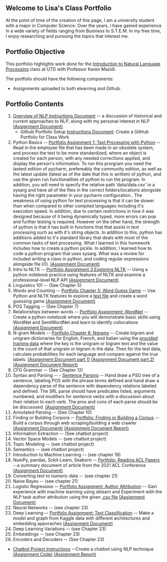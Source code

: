 
## Welcome to Lisa's Class Portfolio

At the point of time of the creation of this page, I am a university student with a major in Computer Science. Over the years, I have gained experience in a wide variety of fields ranging from Business to S.T.E.M. In my free time, I enjoy researching and pursuing the topics that interest me. 

## Portfolio Objective

This portfolio highlights work done for the [Introduction to Natural Language Processing](https://github.com/kjmazidi/NLP/blob/gh-pages/index.md) class at UTD with Professor Karen Mazidi. 

The portfolio should have the following components: 
- Assignments uploaded to both elearning and Github.

## Portfolio Contents

1. [Overview of NLP Instructions Document](https://github.com/LisaBChen/CS_4395_Portfolio/blob/main/4395_port_hw1.pdf) -- a discussion of historical and current approaches to NLP, along with my personal interest in NLP [(Assignment Document)](https://github.com/LisaBChen/CS_4395_Portfolio/blob/main/Overview_of_NLP.pdf)
    - Github Portfolio Setup [Instructions Document](https://github.com/LisaBChen/CS_4395_Portfolio/blob/main/4395_github_req.pdf): Create a GitHub Portfolio for Class Work 
2. Python Basics -- [Portfolio Assignment 1: Text Processing with Python](https://github.com/LisaBChen/CS_4395_Portfolio/blob/main/Portfolio_Component_1.pdf) -- Read in the employee file that has been made in an obsolete system, and process the text to be more standardized, where an object is created for each person, with any needed corrections applied, and display the person's information. To run this prorgram you need the lastest edition of pycharm, prefereably the community edition, as well as the latest update (latest as of the date that this is written) of python, and use the given run functionalities of python to run the program. In addition, you will need to specify the relative path ‘data/data.csv’ in a sysarg and have all of the files in the correct folders/locations alongside having the right parameter in your pycharm configuration.. The weakness of using python for text processing is that it can be slower than when compared to other compiled languages including it's execution speed. In addition, due to certain restrictions in how it was designed because of it being dynamically typed, more errors can pop and further testing is required. However on the other hand, the strength of python is that it has built in functions that that assist in text processing such as with it's string objects. In addition to this, python has additions added to it's standard library that deals with most of the common tasks of text processing. What I learned in this homework includes how to create a python pickle. In addition, I learned how to code a python program that uses sysarg. What was a review for included writing a class in python, and coding regular expressions alongside file I/O. [(Assignment Document)](https://github.com/LisaBChen/CS_4395_Portfolio/blob/main/Homework1.py) 
3. Intro to NLTK -- [Portfolio Assignment 3 Exploring NLTK](https://github.com/LisaBChen/CS_4395_Portfolio/blob/main/Portfolio_Assignment_3_Exploring%20NLTK.pdf) -- Using a python notebook practice using features of NLTK and examine a professional-level NLP API [(Assignment Document)](https://github.com/LisaBChen/CS_4395_Portfolio/blob/main/Portfolio_Assignment_3_Exploring_NLTK_Homework.pdf)
4. Linguistics 101 -- (See Chapter 5)
5. Words and Counting -- [Portfolio Chapter 5: Word Guess Game](https://github.com/LisaBChen/CS_4395_Portfolio/blob/main/Portfolio_Chapter_5.pdf) -- Use Python and NLTK features to explore a [text file](https://github.com/LisaBChen/CS_4395_Portfolio/blob/main/anat19.txt) and create a word guessing game [(Assignment Document)](https://github.com/LisaBChen/CS_4395_Portfolio/blob/main/4395_HW5.py)
6. POS Tagging -- (See Chapter 7)
7. Relationships between words -- [Portfolio Assignment: WordNet](https://github.com/LisaBChen/CS_4395_Portfolio/blob/main/Portfolio_Ch7_WordNet.pdf) -- Create a python notebook where you will demonstrate basic skills using WordNet and SentiWordNet and learn to identify collocations [(Assignment Document)](https://github.com/LisaBChen/CS_4395_Portfolio/blob/main/4395_HW7.pdf)
8. N-gram Models -- [Portfolio Chapter 8: Ngrams](https://github.com/LisaBChen/CS_4395_Portfolio/blob/main/Portfolio_Ch8_N-grams.pdf) -- Create bigram and unigram dictionaries for English, French, and Italian using the [provided training data](https://github.com/LisaBChen/CS_4395_Portfolio/blob/main/ngram_files.zip) where the key is the unigram or bigram text and the value is the count of that unigram or bigram in the data. Then for the test data, calculate probabilities for each language and compare against the true labels.  [(Assignment Document part 1)](https://github.com/LisaBChen/CS_4395_Portfolio/blob/main/HW8_Part1.py) [(Assignment Document part 2)](https://github.com/LisaBChen/CS_4395_Portfolio/blob/main/HW8_Part2.py) [(Assignment Document Report)](https://github.com/LisaBChen/CS_4395_Portfolio/blob/main/HW8_Narrative.docx)
9. CFG Grammar -- (See Chapter 12)
10. Syntax and Parsing -- - [Sentence Parsing](https://github.com/LisaBChen/CS_4395_Portfolio/blob/main/Ch10_Sentence_Parsing.pdf) -- Hand draw a PSG tree of a sentence, labeling POS with the phrase terms defined and hand draw a dependency parse of the sentence with dependency relations labeled and defined. The SRL parse should have predicates listed, arguments numbered, and modifiers for sentence verbs with a discussion about their relation to each verb. The pros and cons of each parse should be be discusssed. [(Assignment Document)](https://github.com/LisaBChen/CS_4395_Portfolio/blob/main/homework10_cs%204395.docx) 
11. Annotated Parsing -- (See Chapter 10)
12. Finding or Building Corpora -- [Portfolio: Finding or Building a Corpus](https://github.com/LisaBChen/CS_4395_Portfolio/blob/main/Portfolio%20Chapter%2012%20-%20Web%20Crawler.pdf) -- Build a corpus through web scraping/building a web crawler [(Assignment Document)](https://github.com/LisaBChen/CS_4395_Portfolio/blob/main/hw_12.py) [(Assignment Document Report)](https://github.com/LisaBChen/CS_4395_Portfolio/blob/main/HW12_Report.docx)
13. Information Extraction -- (See chatbot project)
14. Vector Space Models -- (see chatbot project)
15. Topic Modeling -- (see chatbot project)
16. Semantics -- (see chatbot project)
17. Introduction to Machine Learning -- (see chapter 18)
18. NumPy, pandas, Sckit-Learn, Seaborn -- [Portfolio: Reading ACL Papers](https://github.com/LisaBChen/CS_4395_Portfolio/blob/main/4395%20acl%20hw.pdf) --a summary document of article from the 2021 ACL Conference [(Assignment Document)](https://github.com/LisaBChen/CS_4395_Portfolio/blob/main/cs_4395_ACL_Paper.docx)
19. Converting text to numeric data -- (see chapter 21)
20. Naive Bayes -- (see chapter 21)
21. Logistic Regression -- [Portfolio Assignment: Author Attribution](https://github.com/LisaBChen/CS_4395_Portfolio/blob/main/4395_Federalist%20Papers.pdf) -- Gain experience with machine learning using sklearn and Experiment with the NLP task author attribution using the given [.csv file](https://github.com/LisaBChen/CS_4395_Portfolio/blob/main/federalist.csv) [(Assignment Document)](https://github.com/LisaBChen/CS_4395_Portfolio/blob/main/HWAuthorAttrib.pdf)
22. Neural Networks -- (see chapter 23)
23. Deep Learning -- [Portfolio Assignment: Text Classification](https://github.com/LisaBChen/CS_4395_Portfolio/blob/main/Portfolio_Text_Classification.pdf) -- Make a model and graph from Kaggle data with different architectures and embedding apporaches [(Assignment Document)](https://github.com/LisaBChen/CS_4395_Portfolio/blob/main/4395_HW_TextClassification.pdf)
24. Deep Learning Variations -- (see Chapter 23)
25. Embeddings -- (see Chapter 23)
26. Encoders and Decoders -- (See Chapter 23)
- [Chatbot Project Instructions](https://github.com/LisaBChen/CS_4395_Portfolio/blob/main/4395_chatbot.pdf) --Create a chatbot using NLP technique [(Assignment Code)](https://github.com/LisaBChen/CS_4395_Portfolio/blob/main/chatbot.py) [(Assignment Report)](https://github.com/LisaBChen/CS_4395_Portfolio/blob/main/CS_4395_Chatbot_Report.docx)

